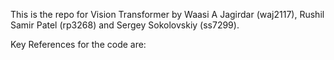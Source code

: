 This is the repo for Vision Transformer by Waasi A Jagirdar (waj2117), Rushil Samir Patel (rp3268) and Sergey Sokolovskiy (ss7299).

Key References for the code are:
